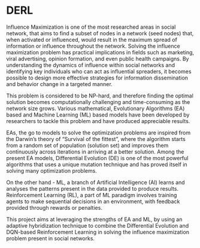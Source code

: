 # DERL

Influence Maximization is one of the most researched areas in social network, that aims to find a subset of nodes in a network (seed nodes) that, when activated or influenced, would result in the maximum spread of information or influence throughout the network. Solving the influence maximization problem has practical implications in fields such as marketing, viral advertising, opinion formation, and even public health campaigns. By understanding the dynamics of influence within social networks and identifying key individuals who can act as influential spreaders, it becomes possible to design more effective strategies for information dissemination and behavior change in a targeted manner.

This problem is considered to be NP-hard, and therefore finding the optimal solution becomes computationally challenging and time-consuming as the network size grows. Various mathematical, Evolutionary Algorithms (EA) based and Machine Learning (ML) based models have been developed by researchers to tackle this problem and have produced appreciable results.

EAs, the go to models to solve the optimization problems are inspired from the Darwin’s theory of “Survival of the fittest”, where the algorithm starts from a random set of population (solution set) and improves them continuously across iterations in arriving at a better solution. Among the present EA models, Differential Evolution (DE) is one of the most powerful algorithms that uses a unique mutation technique and has proved itself in solving many optimization problems.

On the other hand - ML, a branch of Artificial Intelligence (AI) learns and analyses the patterns present in the data provided to produce results. Reinforcement Learning (RL), a part of ML paradigm involves training agents to make sequential decisions in an environment, with feedback provided through rewards or penalties.

This project aims at leveraging the strengths of EA and ML, by using an adaptive hybridization technique to combine the Differential Evolution and DQN-based Reinforcement Learning in solving the influence maximization problem present in social networks.
